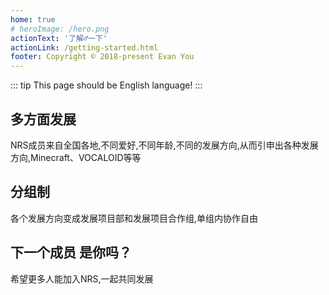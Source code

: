 ```yaml
---
home: true
# heroImage: /hero.png
actionText: '了解♂一下'
actionLink: /getting-started.html
footer: Copyright © 2018-present Evan You
---
```

::: tip
This page should be English language!
:::
<div class="features">
  <div class="feature">
    <h2>多方面发展</h2>
    <p>NRS成员来自全国各地,不同爱好,不同年龄,不同的发展方向,从而引申出各种发展方向,Minecraft、VOCALOID等等</p>
  </div>
  <div class="feature">
    <h2>分组制</h2>
    <p>各个发展方向变成发展项目部和发展项目合作组,单组内协作自由</p>
  </div>
  <div class="feature">
    <h2>下一个成员 是你吗？</h2>
    <p>希望更多人能加入NRS,一起共同发展</p>
  </div>
</div>
